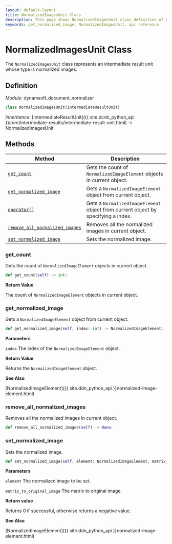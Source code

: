 ```yaml
---
layout: default-layout
title: NormalizedImagesUnit Class
description: This page shows NormalizedImagesUnit class definition of Dynamsoft Document Normalizer SDK Python Edition.
keywords: get_normalized_image, NormalizedImagesUnit, api reference
---
```


# NormalizedImagesUnit Class

The `NormalizedImagesUnit` class represents an intermediate result unit whose type is normalized images.

## Definition

*Module:* dynamsoft_document_normalizer

```python
class NormalizedImagesUnit(IntermediateResultUnit)
```

*Inheritance:* [IntermediateResultUnit]({{ site.dcvb_python_api }}core/intermediate-results/intermediate-result-unit.html) -> NormalizedImagesUnit

## Methods

| Method | Description |
|--------|-------------|
| [`get_count`](#get_count) | Gets the count of `NormalizedImageElement` objects in current object. |
| [`get_normalized_image`](#get_normalized_image) | Gets a `NormalizedImageElement` object from current object. |
| [`operator[]`](#operator) | Gets a `NormalizedImageElement` object from current object by specifying a index. |
| [`remove_all_normalized_images`](#remove_all_normalized_images) | Removes all the normalized images in current object. |
| [`set_normalized_image`](#set_normalized_image) | Sets the normalized image. |

### get_count

Gets the count of `NormalizedImageElement` objects in current object.

```python
def get_count(self) -> int:
```

**Return Value**

The count of `NormalizedImageElement` objects in current object.

### get_normalized_image

Gets a `NormalizedImageElement` object from current object.

```python
def get_normalized_image(self, index: int) -> NormalizedImageElement:
```

**Parameters**

`index` The index of the `NormalizedImageElement` object.

**Return Value**

Returns the `NormalizedImageElement` object.

**See Also**

[NormalizedImageElement]({{ site.ddn_python_api }}normalized-image-element.html)

### remove_all_normalized_images

Removes all the normalized images in current object.

```python
def remove_all_normalized_images(self) -> None:
```

### set_normalized_image

Sets the normalized image.

```python
def set_normalized_image(self, element: NormalizedImageElement, matrix_to_original_image: List[float] = IDENTITY_MATRIX) -> int:
```

**Parameters**

`element` The normalized image to be set.

`matrix_to_original_image` The matrix to original image.

**Return value**

Returns 0 if successful, otherwise returns a negative value.

**See Also**

[NormalizedImageElement]({{ site.ddn_python_api }}normalized-image-element.html)
